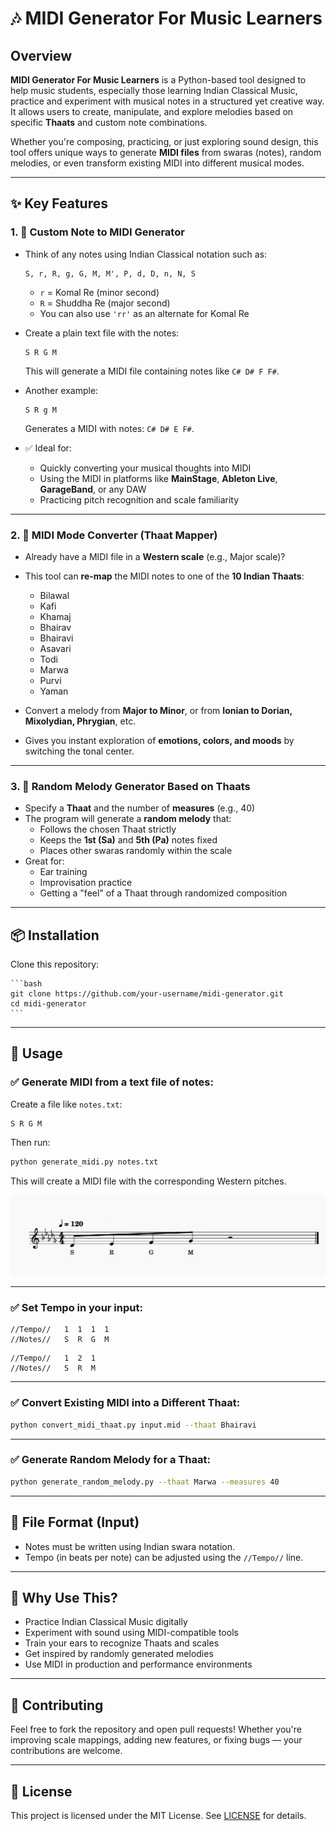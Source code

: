 # 🎶 MIDI Generator For Music Learners

## Overview

**MIDI Generator For Music Learners** is a Python-based tool designed to help music students, especially those learning Indian Classical Music, practice and experiment with musical notes in a structured yet creative way. It allows users to create, manipulate, and explore melodies based on specific **Thaats** and custom note combinations.

Whether you're composing, practicing, or just exploring sound design, this tool offers unique ways to generate **MIDI files** from swaras (notes), random melodies, or even transform existing MIDI into different musical modes.

---

## ✨ Key Features

### 1. 🎼 **Custom Note to MIDI Generator**

- Think of any notes using Indian Classical notation such as:
  
  ```
  S, r, R, g, G, M, M', P, d, D, n, N, S
  ```
  - `r` = Komal Re (minor second)
  - `R` = Shuddha Re (major second)
  - You can also use `'rr'` as an alternate for Komal Re

- Create a plain text file with the notes:

  ```
  S R G M
  ```

  This will generate a MIDI file containing notes like `C# D# F F#`.

- Another example:

  ```
  S R g M
  ```

  Generates a MIDI with notes: `C# D# E F#`.

- ✅ Ideal for:
  - Quickly converting your musical thoughts into MIDI
  - Using the MIDI in platforms like **MainStage**, **Ableton Live**, **GarageBand**, or any DAW
  - Practicing pitch recognition and scale familiarity

---

### 2. 🔁 **MIDI Mode Converter (Thaat Mapper)**

- Already have a MIDI file in a **Western scale** (e.g., Major scale)?
- This tool can **re-map** the MIDI notes to one of the **10 Indian Thaats**:
  
  - Bilawal
  - Kafi
  - Khamaj
  - Bhairav
  - Bhairavi
  - Asavari
  - Todi
  - Marwa
  - Purvi
  - Yaman

- Convert a melody from **Major to Minor**, or from **Ionian to Dorian, Mixolydian, Phrygian**, etc.

- Gives you instant exploration of **emotions, colors, and moods** by switching the tonal center.

---

### 3. 🎲 **Random Melody Generator Based on Thaats**

- Specify a **Thaat** and the number of **measures** (e.g., 40)
- The program will generate a **random melody** that:
  - Follows the chosen Thaat strictly
  - Keeps the **1st (Sa)** and **5th (Pa)** notes fixed
  - Places other swaras randomly within the scale
- Great for:
  - Ear training
  - Improvisation practice
  - Getting a "feel" of a Thaat through randomized composition

---

## 📦 Installation

Clone this repository:

    ```bash
    git clone https://github.com/your-username/midi-generator.git
    cd midi-generator
    ```


---

## 🚀 Usage

### ✅ Generate MIDI from a text file of notes:

Create a file like `notes.txt`:

```text
S R G M
```

Then run:

```bash
python generate_midi.py notes.txt
```

This will create a MIDI file with the corresponding Western pitches.

![Generated MIDI](Resources/images/SampleMIDI1.png)


---

### ✅ Set Tempo in your input:

```text
//Tempo//   1  1  1  1
//Notes//   S  R  G  M
```

```text
//Tempo//   1  2  1
//Notes//   S  R  M
```

---

### ✅ Convert Existing MIDI into a Different Thaat:

```bash
python convert_midi_thaat.py input.mid --thaat Bhairavi
```

---

### ✅ Generate Random Melody for a Thaat:

```bash
python generate_random_melody.py --thaat Marwa --measures 40
```

---

## 🔧 File Format (Input)

- Notes must be written using Indian swara notation.
- Tempo (in beats per note) can be adjusted using the `//Tempo//` line.

---

## 🧠 Why Use This?

- Practice Indian Classical Music digitally
- Experiment with sound using MIDI-compatible tools
- Train your ears to recognize Thaats and scales
- Get inspired by randomly generated melodies
- Use MIDI in production and performance environments

---

## 📝 Contributing

Feel free to fork the repository and open pull requests! Whether you're improving scale mappings, adding new features, or fixing bugs — your contributions are welcome.

---

## 📄 License

This project is licensed under the MIT License. See [LICENSE](LICENSE) for details.